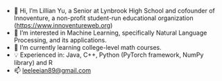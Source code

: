 - 👋 Hi, I’m Lillian Yu, a Senior at Lynbrook High School and cofounder of Innoventure, a non-profit student-run educational organization (https://www.innoventureweb.org)
- 👀 I’m interested in Machine Learning, specifically Natural Language Processing, and its applications.
- 🌱 I’m currently learning college-level math courses.
- 💡 Experienced in: Java, C++, Python (PyTorch framework, NumPy library) and R
- 📫 leeleeian89@gmail.com 

